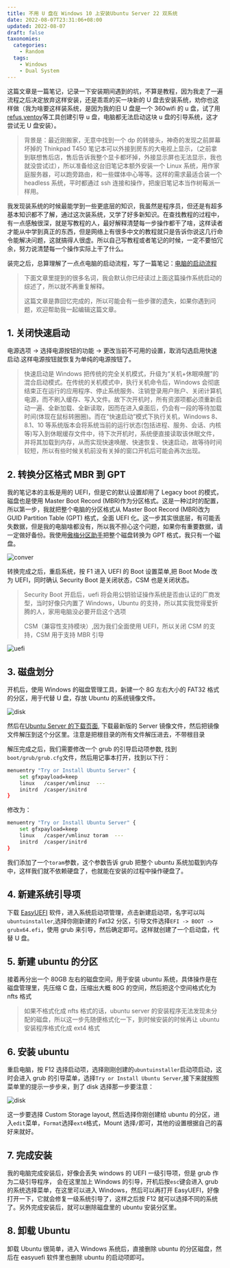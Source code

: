 ```yaml
---
title: 不用 U 盘在 Windows 10 上安装Ubuntu Server 22 双系统
date: 2022-08-07T23:31:06+08:00
updated: 2022-08-07
draft: false
taxonomies:
  categories:
    - Random
  tags:
    - Windows
    - Dual System
---
```


这篇文章是一篇笔记，记录一下安装期间遇到的坑，不算是教程，因为我走了一遍流程之后决定放弃这样安装，还是乖乖的买一块新的 U 盘去安装系统，劝你也这样做（我为啥要这样装系统，是因为我的旧 U 盘是一个 360wifi 的 u 盘，试了用[refus](https://rufus.ie/en/),[ventoy](https://www.ventoy.net/en/faq.html)等工具创建引导 u 盘，电脑都无法启动这块 u 盘的引导系统，这才尝试无 U 盘安装）。

> 背景是：最近刚搬家，无意中找到一个 dp 的转接头，神奇的发现之前屏幕坏掉的 Thinkpad T450 笔记本可以外接到房东的大电视上显示，（之前拿到联想售后店，售后告诉我整个显卡都坏掉，外接显示屏也无法显示，我也就没尝试过），所以准备给这台旧笔记本额外安装一个 Linux 系统，用作家庭服务器，可以跑旁路由，和一些媒体中心等等。这样的需求最适合装一个 headless 系统，平时都通过 ssh 连接和操作，把废旧笔记本当作树莓派一样用。

我发现装系统的时候最能学到一些更底层的知识，我虽然是程序员，但还是有超多基本知识都不了解，通过这次装系统，又学了好多新知识。在查找教程的过程中，有一点感触很深，就是写教程的人，最好解释清楚每一步操作都干了啥，这样读者才能从中学到真正的东西，但是网络上有很多中文的教程就只是告诉你说这几行命令能解决问题，这就搞得人很虚。所以自己写教程或者笔记的时候，一定不要怕冗余，努力说清楚每一个操作实际上干了什么。

装完之后，总算理解了一点点电脑的启动流程，写了一篇笔记：[电脑的启动流程](/content/blog/booting/index.md)

<!-- more -->

> 下面文章里提到的很多名词，我会默认你已经读过上面这篇操作系统启动的综述了，所以就不再重复解释。
>
> 这篇文章是靠回忆完成的，所以可能会有一些步骤的遗失，如果你遇到问题，欢迎帮助我一起编辑这篇文章。

## 1. 关闭快速启动

电源选项 -> 选择电源按钮的功能 -> 更改当前不可用的设置，取消勾选启用快速启动.这样电源按钮就恢复为单纯的电源按钮了。

> 快速启动是 Windows 把传统的完全关机模式，升级为“关机+休眠唤醒”的混合启动模式。在传统的关机模式中，执行关机命令后，Windows 会彻底结束正在运行的应用程序、停止系统服务、注销登录用户账户、关闭计算机电源，而不刷入缓存、写入文件。故下次开机时，所有资源项都必须重新启动一遍、全新加载、全新读取，因而在进入桌面后，仍会有一段的等待加载时间(体现在鼠标转圈圈)。而在“快速启动”模式下执行关机，Windows 8、8.1、10 等系统版本会将系统当前的运行状态(包括进程、服务、会话、内核等)写入到休眠缓存文件中，待下次开机时，系统便直接读取该休眠文件，并将其加载到内存，从而实现快速唤醒、快速恢复、快速启动，故等待时间较短，所以有些时候关机前没有关掉的窗口开机后可能会再次出现。

## 2. 转换分区格式 MBR 到 GPT

我的笔记本的主板是用的 UEFI，但是它的默认设置却用了 Legacy boot 的模式，磁盘也是使用 Master Boot Record (MBR)作为分区格式。这是一种过时的配置，所以第一步，我就把整个电脑的分区格式从 Master Boot Record (MBR)改为 GUID Partition Table (GPT) 格式，全面 UEFI 化。这一步其实很底层，有可能丢失数据，但是我的电脑啥都没有，所以我不担心这个问题，如果你有重要数据，请一定做好备份。我使用[傲梅分区助手](https://www.disktool.cn/)把整个磁盘转换为 GPT 格式，我只有一个磁盘。

![conver](./convert-to-gpt-disk.png)

转换完成之后，重启系统，按 F1 进入 UEFI 的 Boot 设置菜单,把 Boot Mode 改为 UEFI，同时确认 Security Boot 是关闭状态，CSM 也是关闭状态。

> Security Boot 开启后，uefi 将会用公钥验证操作系统是否由认证的厂商发型，当时好像只内置了 Windows，Ubuntu 的支持，所以其实我觉得爱折腾的人，家用电脑没必要开启这个选项
>
> CSM（兼容性支持模块）,因为我们全面使用 UEFI，所以关闭 CSM 的支持，CSM 用于支持 MBR 引导

![uefi](./mblegacyboot.jpg)

## 3. 磁盘划分

开机后，使用 Windows 的磁盘管理工具，新建一个 8G 左右大小的 FAT32 格式的分区，用于代替 U 盘，存放 Ubuntu 的系统镜像文件。

![disk](./disk-fat32.png)

然后在[Ubuntu Server 的下载页面](https://ubuntu.com/download/server), 下载最新版的 Server 镜像文件，然后把镜像文件解压到这个分区里。注意是把根目录的所有文件解压进去，不带根目录

解压完成之后，我们需要修改一个 grub 的引导启动项参数, 找到`boot/grub/grub.cfg`文件，然后用记事本打开，找到以下行：

```bash
menuentry "Try or Install Ubuntu Server" {
	set gfxpayload=keep
	linux	/casper/vmlinuz  ---
	initrd	/casper/initrd
}
```

修改为：

```bash
menuentry "Try or Install Ubuntu Server" {
	set gfxpayload=keep
	linux	/casper/vmlinuz toram  ---
	initrd	/casper/initrd
}
```

我们添加了一个`toram`参数，这个参数告诉 grub 把整个 ubuntu 系统加载到内存中，这样我们就不依赖硬盘了，也就能在安装的过程中操作硬盘了。

## 4. 新建系统引导项

下载 [EasyUEFI](https://www.easyuefi.com/index-us.html) 软件，进入系统启动项管理，点击新建启动项，名字可以叫`ubuntuinstaller`,选择你刚新建的 Fat32 分区，引导文件选择`EFI -> BOOT -> grubx64.efi`，使用 grub 来引导，然后确定即可。这样就创建了一个启动盘，代替 U 盘。

## 5. 新建 ubuntu 的分区

接着再分出一个 80GB 左右的磁盘空间，用于安装 ubuntu 系统，具体操作是在磁盘管理里，先压缩 C 盘，压缩出大概 80G 的空间，然后把这个空间格式化为 nfts 格式

> 如果不格式化成 nfts 格式的话，ubuntu server 的安装程序无法发现未分配的磁盘，所以这一步先随便格式化一下，到时候安装的时候再让 ubuntu 安装程序格式化成 ext4 格式

## 6. 安装 ubuntu

重启电脑，按 F12 选择启动项，选择刚刚创建的`ubuntuinstaller`启动项启动，这时会进入 grub 的引导菜单，选择`Try or Install Ubuntu Server`,接下来就按照菜单里的提示一步步来，到了 disk 选择那一步要注意：

![disk](./ubuntu-disk.png)

这一步要选择 Custom Storage layout, 然后选择你刚创建给 ubuntu 的分区，进入`edit`菜单，`Format`选择`ext4`格式，Mount 选择`/`即可，其他的设置根据自己的喜好来就好。

## 7. 完成安装

我的电脑完成安装后，好像会丢失 windows 的 UEFI 一级引导项，但是 grub 作为二级引导程序， 会在这里加上 Windows 的引导，开机后按`esc`键会进入 grub 的系统选择菜单，在这里可以进入 Windows，然后可以再打开 EasyUEFI，好像打开一下，它就会修复一级系统引导了，这样之后按 F12 就可以选择不同的系统了。另外完成安装后，就可以删除磁盘里的 ubuntu 安装分区里。

## 8. 卸载 Ubuntu

卸载 Ubuntu 很简单，进入 Windows 系统后，直接删除 ubuntu 的分区磁盘，然后在 easyuefi 软件里也删除 ubuntu 的启动项即可。

